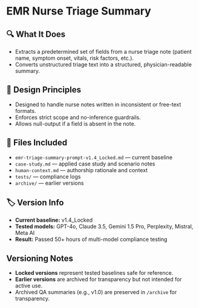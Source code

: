 # EMR Nurse Triage Summary

## 🔍 What It Does
- Extracts a predetermined set of fields from a nurse triage note (patient name, symptom onset, vitals, risk factors, etc.).  
- Converts unstructured triage text into a structured, physician-readable summary.  

## 🧠 Design Principles
- Designed to handle nurse notes written in inconsistent or free-text formats.  
- Enforces strict scope and no-inference guardrails.  
- Allows null-output if a field is absent in the note.  

## 📄 Files Included
- `emr-triage-summary-prompt-v1.4_Locked.md` — current baseline  
- `case-study.md` — applied case study and scenario notes  
- `human-context.md` — authorship rationale and context  
- `tests/` — compliance logs  
- `archive/` — earlier versions  

## 🏷 Version Info
- **Current baseline:** v1.4_Locked  
- **Tested models:** GPT-4o, Claude 3.5, Gemini 1.5 Pro, Perplexity, Mistral, Meta AI  
- **Result:** Passed 50+ hours of multi-model compliance testing  

## Versioning Notes
- **Locked versions** represent tested baselines safe for reference.  
- **Earlier versions** are archived for transparency but not intended for active use.
- Archived QA summaries (e.g., v1.0) are preserved in `/archive` for transparency.

